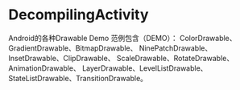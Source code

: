 # DecompilingActivity
Android的各种Drawable  Demo
范例包含（DEMO）：
ColorDrawable、GradientDrawable、BitmapDrawable、 NinePatchDrawable、InsetDrawable、ClipDrawable、
ScaleDrawable、RotateDrawable、AnimationDrawable、
LayerDrawable、LevelListDrawable、StateListDrawable、TransitionDrawable。
